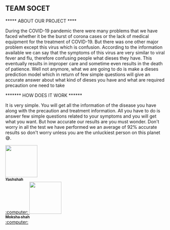    ## TEAM SOCET 
  
               
  *****     ABOUT OUR PROJECT ****
                
  During the COVID-19 pandemic there were many problems that we have faced whether it be the burst of corona cases or the lack of medical equipment for the treatment of COVID-19. But there was one other major problem except this virus which is confusion. According to the information available we can say that the symptoms of this virus are very similar to viral fever and flu, therefore confusing people what dieses they have. This eventually results in improper care and sometime even results in the death of patience. Well not anymore, what we are going to do is make a dieses prediction model which in return of few simple questions will give an accurate answer about what kind of dieses you have and what are required precaution one need to take

  *******       HOW DOES IT WORK  ******
           
  It is very simple. You will get all the information of the disease you have along with the precaution and treatment information. All you have to do is answer few simple questions related to your symptoms and you will get what you want. But how accurate our results are you must wonder. Don't worry in all the test we have performed we an average of 92% accurate results so don't worry unless you are the unluckiest person on this planet 😅. 
        
<tr><td align="center"><a href="https://github.com/yashshah2002"><kbd><img src="https://avatars3.githubusercontent.com/yashshah2002?size=400" width="100px;" alt=""/></kbd><br /><sub><b>Yashshah</b></sub></a><br /><a href="https://github.com/yashshah/TEAM-SOCET/commits?author=yashshah2002" title="Code"> :computer: </a> </td>
   
<tr><td align="center"><a href="https://github.com/Moksha6625"><kbd><img src="https://avatars3.githubusercontent.com/Moksha6625?size=400" width="100px;" alt=""/></kbd><br /><sub><b>Moksha shah</b></sub></a><br /><a href="https://github.com/yashshah2002/TEAM-SOCET/commits?author=yashshah2002" title="Code"> :computer: </a> </td>
